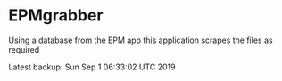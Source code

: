 # EPMgrabber
Using a database from the EPM app this application scrapes the files as required


Latest backup: Sun Sep 1 06:33:02 UTC 2019
